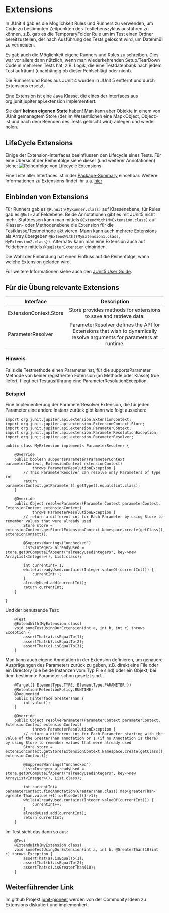 # Extensions

In JUnit 4 gab es die Möglichkeit Rules und Runners zu verwenden, um Code zu bestimmten Zeitpunkten des Testlebenszyklus ausführen zu können, 
z.B. gab es die TemporaryFolder Rule um im Test einen Ordner bereitzustellen, der nach Ausführung des Tests gelöscht wird, um Datenmüll zu vermeiden. 

Es gab auch die Möglichkeit eigene Runners und Rules zu schreiben. Dies war vor allem dann nützlich, wenn man wiederkehrenden Setup/TearDown Code in mehreren Tests hat, 
z.B. Logik, die eine Testdatenbank nach jedem Test aufräumt (unabhängig ob dieser Fehlschlägt oder nicht).

Die Runners und Rules aus JUnit 4 wurden in JUnit 5 entfernt und durch Extensions ersetzt.

Eine Extension ist eine Java Klasse, die eines der Interfaces aus org.junit.jupiter.api.extension implementiert.

Sie darf **keinen eigenen State** haben! Man kann aber Objekte in einem von JUnit gemanagtem Store (der im Wesentlichen eine Map<Object, Object> ist und nach dem Beenden des Tests gelöscht wird) ablegen und wieder holen.

## LifeCycle Extensions

Einige der Extension-Interfaces beeinflussen den Lifecycle eines Tests. Für eine Übersicht der Reihenfolge siehe dieser (und weiterer Annotationen) siehe:
![Reihenfolge von Lifecycle Extensions](https://junit.org/junit5/docs/current/user-guide/images/extensions_lifecycle.png)

Eine Liste aller Interfaces ist in der [Package-Summary](https://junit.org/junit5/docs/5.0.3/api/org/junit/jupiter/api/extension/package-summary.html) einsehbar.
Weitere Informationen zu Extensions findet ihr u.a. [hier](https://junit.org/junit5/docs/current/user-guide/#extensions)

## Einbinden von Extensions

Für Runners gab es ``@RunWith(MyRunner.class)`` auf Klassenebene, für Rules gab es ``@Rule`` auf Feldebene. Beide Annotationen gibt es mit JUnit5 nicht mehr. Stattdessen kann man mittels ``@ExtendWith(MyExtension.class)`` auf Klassen- oder Methodenebene die Extension für die Testklasse/Testmethode aktivieren. Mann kann auch mehrere Extensions als Array übergeben ``@ExtendWith({MyExtension1.class, MyExtension2.class})``. 
Alternativ kann man eine Extension auch auf Feldebene mittels ``@RegisterExtension`` einbinden. 

Die Wahl der Einbindung hat einen Einfluss auf die Reihenfolge, wann welche Extension geladen wird.

Für weitere Informationen siehe auch den [JUnit5 User Guide](https://junit.org/junit5/docs/current/user-guide/#extensions-registration).



## Für die Übung relevante Extensions
| Interface | Description |
| ---------- |:----------:|
| ExtensionContext.Store | Store provides methods for extensions to save and retrieve data. |
| ParameterResolver | ParameterResolver defines the API for Extensions that wish to dynamically resolve arguments for parameters at runtime. |

### Hinweis
Falls die Testmethode einen Parameter hat, für die supportsParameter Methode von keiner registrierten Extension (an Methode oder Klasse) true liefert, fliegt bei Testausführung eine ParameterResolutionException.  

### Beispiel
Eine Implementierung der ParameterResolver Extension, die für jeden Parameter eine andere Instanz zurück gibt kann wie folgt aussehen:

```
import org.junit.jupiter.api.extension.ExtensionContext;
import org.junit.jupiter.api.extension.ExtensionContext.Store;
import org.junit.jupiter.api.extension.ParameterContext;
import org.junit.jupiter.api.extension.ParameterResolutionException;
import org.junit.jupiter.api.extension.ParameterResolver;

public class MyExtension implements ParameterResolver {

	@Override
	public boolean supportsParameter(ParameterContext parameterContext, ExtensionContext extensionContext)
			throws ParameterResolutionException {
		// This ParameterResolver can resolve only Parameters of Type int
		return parameterContext.getParameter().getType().equals(int.class);
	}

	@Override
	public Object resolveParameter(ParameterContext parameterContext, ExtensionContext extensionContext)
			throws ParameterResolutionException {
		// return a different int for Each Parameter by using Store to remember values that were already used
		Store store = extensionContext.getStore(ExtensionContext.Namespace.create(getClass(), extensionContext));

		@SuppressWarnings("unchecked")
		List<Integer> alreadyUsed = store.getOrComputeIfAbsent("alreadyUsedIntegers", key->new ArrayList<Integer>(), List.class);
		
		int currentInt= 1;
		while(alreadyUsed.contains(Integer.valueOf(currentInt))) {
			currentInt++;
		}
		alreadyUsed.add(currentInt);
		return currentInt;
	}

}
```
Und der benutzende Test:

```
	@Test
	@ExtendWith(MyExtension.class)
	void someTestUsingOurExtension(int a, int b, int c) throws Exception {
		assertThat(a).isEqualTo(1);
		assertThat(b).isEqualTo(2);
		assertThat(c).isEqualTo(3);
	}
```

Man kann auch eigene Annotation in der Extension definieren, um genauere Ausprägungen des Parameters zurück zu geben, z.B. direkt eine File oder ein Directory (die beide Instanzen vom Typ File sind) oder ein Objekt, bei dem bestimmte Parameter schon gesetzt sind.

```
	@Target({ ElementType.TYPE, ElementType.PARAMETER })
	@Retention(RetentionPolicy.RUNTIME)
	@Documented
	public @interface GreaterThan {
		int value();
	}
	
	@Override
	public Object resolveParameter(ParameterContext parameterContext, ExtensionContext extensionContext)
			throws ParameterResolutionException {
		// return a different int for Each Parameter starting with the value of the GreaterThan annotation or 1 (if no Annotation is there) by using Store to remember values that were already used
		Store store = extensionContext.getStore(ExtensionContext.Namespace.create(getClass(), extensionContext));

		@SuppressWarnings("unchecked")
		List<Integer> alreadyUsed = store.getOrComputeIfAbsent("alreadyUsedIntegers", key->new ArrayList<Integer>(), List.class);
		
		int currentInt= parameterContext.findAnnotation(GreaterThan.class).map(greaterThan->greaterThan.value()+1).orElseGet(()->1);
		while(alreadyUsed.contains(Integer.valueOf(currentInt))) {
			currentInt++;
		}
		alreadyUsed.add(currentInt);
		return currentInt;
	}
```

Im Test sieht das dann so aus:

```
	@Test
	@ExtendWith(MyExtension.class)
	void someTestUsingOurExtension(int a, int b, @GreaterThan(10)int c) throws Exception {
		assertThat(a).isEqualTo(1);
		assertThat(b).isEqualTo(2);
		assertThat(c).isGreaterThan(10);
	}
```

## Weiterführender Link

Im github Projekt [junit-pioneer](https://github.com/junit-pioneer/junit-pioneer/) werden von der Community Ideen zu Extensions diskutiert und implementiert.  